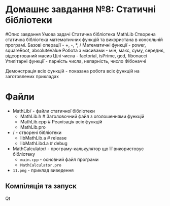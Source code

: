# Домашнє завдання №8: Статичні бібліотеки

#Опис завдання
Умова задачі
Статична бібліотека MathLib
Створена статична бібліотека математичних функцій та 
використана в консольній програмі.
Базові операції -  +, -, *, /
Математичні функції -  power, squareRoot, absoluteValue
Робота з масивами -  мін, макс, суму, середнє, відсортований масив
Цілі числа -  factorial, isPrime, gcd, fibonacci
Утилітарні функції - парність числа, непарність, число Фібоначчі

Демонстрація всіх функцій - показана робота всіх функцій на заготовлених прикладах

# Файли
- MathLib/ - файли статичної бібліотеки
  - MathLib.h          # Заголовочний файл з оголошеннями функцій
  - MathLib.cpp        # Реалізація всіх функцій
  - MathLib.pro
- / - створені бібліотеки
  - libMathLib.a      # release
  - libMathLibd.a     # debug
- MathCalculator/ - програму-калькулятор що її використовує бібліотеку
  - `main.cpp` - основний файл програми
  - `MathCalculator.pro`
- `11.png` - приклад виведення

## Компіляція та запуск
Qt